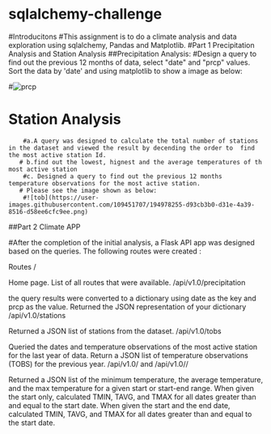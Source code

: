 # sqlalchemy-challenge
#Introducitons
#This assignment is to do a climate analysis and data exploration using sqlalchemy, Pandas and Matplotlib. 
#Part 1 Precipitation Analysis and Station Analysis
  ##Precipitation Analysis:
  #Design a query to find out the previous 12 months of data, select "date" and "prcp" values. Sort the data by 'date' and using matplotlib to show a image as below:
  
  #![prcp](https://user-images.githubusercontent.com/109451707/194977987-1918d46c-5b9b-483e-9bf3-8888f93f26c7.png)
  
  
 # Station Analysis

        #a.A query was designed to calculate the total number of stations in the dataset and viewed the result by decending the order to  find the most active station Id.
       # b.find out the lowest, hignest and the average temperatures of th most active station
        #c. Designed a query to find out the previous 12 months temperature observations for the most active station.
       # Please see the image shown as below:
        #![tob](https://user-images.githubusercontent.com/109451707/194978255-d93cb3b0-d31e-4a39-8516-d58ee6cfc9ee.png)

##Part 2 Climate APP

#After the completion of the initial analysis, a Flask API app was designed based on the queries. The following routes were created :

Routes
/

Home page.
List of all routes that were available.
/api/v1.0/precipitation

the query results were converted to a dictionary using date as the key and prcp as the value.
Returned the JSON representation of your dictionary
/api/v1.0/stations

Returned a JSON list of stations from the dataset.
/api/v1.0/tobs

Queried the dates and temperature observations of the most active station for the last year of data.
Return a JSON list of temperature observations (TOBS) for the previous year.
/api/v1.0/<start> and /api/v1.0/<start>/<end>

Returned a JSON list of the minimum temperature, the average temperature, and the max temperature for a given start or start-end range.
When given the start only, calculated TMIN, TAVG, and TMAX for all dates greater than and equal to the start date.
When given the start and the end date, calculated TMIN, TAVG, and TMAX for all dates greater than and equal to the start date.

